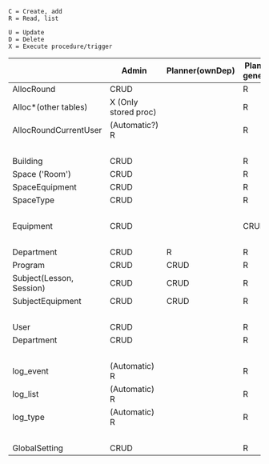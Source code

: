 ```
C = Create, add
R = Read, list

U = Update
D = Delete
X = Execute procedure/trigger
```

|                          | Admin                | Planner(ownDep) | Plan.(in general) | Statist |
| ------------------------ | -------------------- | --------------- | ----------------- | ------- |
| AllocRound               | CRUD                 |                 | R                 | R       |
| Alloc\*(other tables)    | X (Only stored proc) |                 | R                 | R       |
| AllocRoundCurrentUser    | (Automatic?) R       |                 | R                 | R       |
| </br>                    |                      |                 |                   |         |
| Building                 | CRUD                 |                 | R                 | R       |
| Space ('Room')           | CRUD                 |                 | R                 | R       |
| SpaceEquipment           | CRUD                 |                 | R                 | R       |
| SpaceType                | CRUD                 |                 | R                 | R       |
| </br>                    |                      |                 |                   |         |
| Equipment                | CRUD                 |                 | CRUD              | R       |
| </br>                    |                      |                 |                   |         |
| Department               | CRUD                 | R               | R                 | R       |
| Program                  | CRUD                 | CRUD            | R                 | R       |
| Subject(Lesson, Session) | CRUD                 | CRUD            | R                 | R       |
| SubjectEquipment         | CRUD                 | CRUD            | R                 | R       |
| </br>                    |                      |                 |                   |         |
| User                     | CRUD                 |                 | R                 | R       |
| Department               | CRUD                 |                 | R                 | R       |
| </br>                    |                      |                 |                   |         |
| log_event                | (Automatic) R        |                 | R                 | R       |
| log_list                 | (Automatic) R        |                 | R                 | R       |
| log_type                 | (Automatic) R        |                 | R                 | R       |
| </br>                    |                      |                 |                   |         |
| GlobalSetting            | CRUD                 |                 | R                 | R       |

